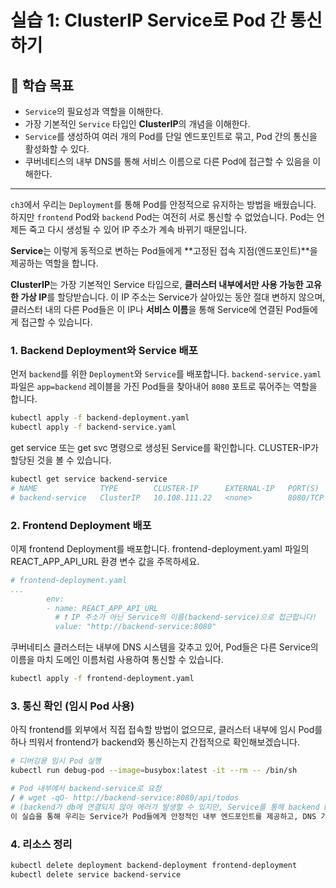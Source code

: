 # 실습 1: ClusterIP Service로 Pod 간 통신하기

## 🎯 학습 목표

-   `Service`의 필요성과 역할을 이해한다.
-   가장 기본적인 `Service` 타입인 **ClusterIP**의 개념을 이해한다.
-   `Service`를 생성하여 여러 개의 Pod를 단일 엔드포인트로 묶고, Pod 간의 통신을 활성화할 수 있다.
-   쿠버네티스의 내부 DNS를 통해 서비스 이름으로 다른 Pod에 접근할 수 있음을 이해한다.

---

`ch3`에서 우리는 `Deployment`를 통해 Pod를 안정적으로 유지하는 방법을 배웠습니다. 하지만 `frontend` Pod와 `backend` Pod는 여전히 서로 통신할 수 없었습니다. Pod는 언제든 죽고 다시 생성될 수 있어 IP 주소가 계속 바뀌기 때문입니다.

**Service**는 이렇게 동적으로 변하는 Pod들에게 **고정된 접속 지점(엔드포인트)**을 제공하는 역할을 합니다.

**ClusterIP**는 가장 기본적인 Service 타입으로, **클러스터 내부에서만 사용 가능한 고유한 가상 IP**를 할당받습니다. 이 IP 주소는 Service가 살아있는 동안 절대 변하지 않으며, 클러스터 내의 다른 Pod들은 이 IP나 **서비스 이름**을 통해 Service에 연결된 Pod들에게 접근할 수 있습니다.

### 1. Backend Deployment와 Service 배포

먼저 `backend`를 위한 `Deployment`와 `Service`를 배포합니다. `backend-service.yaml` 파일은 `app=backend` 레이블을 가진 Pod들을 찾아내어 `8080` 포트로 묶어주는 역할을 합니다.

```bash
kubectl apply -f backend-deployment.yaml
kubectl apply -f backend-service.yaml
```

get service 또는 get svc 명령으로 생성된 Service를 확인합니다. CLUSTER-IP가 할당된 것을 볼 수 있습니다.

```Bash
kubectl get service backend-service
# NAME              TYPE        CLUSTER-IP      EXTERNAL-IP   PORT(S)    AGE
# backend-service   ClusterIP   10.108.111.22   <none>        8080/TCP   10s
```

### 2. Frontend Deployment 배포
이제 frontend Deployment를 배포합니다. frontend-deployment.yaml 파일의 REACT_APP_API_URL 환경 변수 값을 주목하세요.

```YAML
# frontend-deployment.yaml
...
        env:
        - name: REACT_APP_API_URL
          # ❗️ IP 주소가 아닌 Service의 이름(backend-service)으로 접근합니다!
          value: "http://backend-service:8080"
```
쿠버네티스 클러스터는 내부에 DNS 시스템을 갖추고 있어, Pod들은 다른 Service의 이름을 마치 도메인 이름처럼 사용하여 통신할 수 있습니다.

```Bash
kubectl apply -f frontend-deployment.yaml
```

### 3. 통신 확인 (임시 Pod 사용)
아직 frontend를 외부에서 직접 접속할 방법이 없으므로, 클러스터 내부에 임시 Pod를 하나 띄워서 frontend가 backend와 통신하는지 간접적으로 확인해보겠습니다.

```Bash
# 디버깅용 임시 Pod 실행
kubectl run debug-pod --image=busybox:latest -it --rm -- /bin/sh

# Pod 내부에서 backend-service로 요청
/ # wget -qO- http://backend-service:8080/api/todos
# (backend가 db에 연결되지 않아 에러가 발생할 수 있지만, Service를 통해 backend Pod까지 요청이 도달하는 것을 확인하는 것이 중요)
이 실습을 통해 우리는 Service가 Pod들에게 안정적인 내부 엔드포인트를 제공하고, DNS 기반의 서비스 디스커버리를 가능하게 한다는 것을 확인했습니다.
```

### 4. 리소스 정리

```Bash
kubectl delete deployment backend-deployment frontend-deployment
kubectl delete service backend-service
```